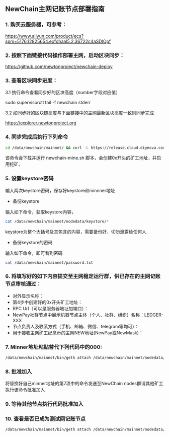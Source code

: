 ## NewChain主网记账节点部署指南

### 1. 购买云服务器，可参考：

https://www.aliyun.com/product/ecs?spm=5176.12825654.eofdhaal5.2.36722c4aSDIOpf

### 2. 按照下面链接代码操作部署主网，启动区块同步：

https://github.com/newtonproject/newchain-deploy

### 3. 查看区块同步进度：

3.1 执行命令查看同步好的区块高度（number字段对应值）

sudo supervisorctl tail -f newchain stderr

3.2 如同步好的区块链高度与下面链接中的主网最新区块高度一致则同步完成

https://explorer.newtonproject.org

### 4. 同步完成后执行下列命令

```bash
cd /data/newchain/mainnet/ && curl -L https://release.cloud.diynova.com/newton/newchain-deploy/mainnet/newchain-mine.sh -o newchain-mine.sh && chmod +x newchain-mine.sh && ./newchain-mine.sh
```

该命令会下载并运行 newchain-mine.sh 脚本，会创建0x开头的矿工地址，并启用挖矿。

### 5. 设置keystore密码

输入两次keystore密码，保存好keystore和minnner地址

- 备份keystore

输入如下命令，获取keystore内容，

```bash
cat /data/newchain/mainnet/nodedata/keystore/*
```

keystore为整个大括号及其包含的内容，需要备份好，切勿泄露给任何人

- 备份keystore的密码

输入如下命令，即可看到密码

```bash
cat /data/newchain/mainnet/password.txt
```

### 6. 将填写好的如下内容提交至主网稳定运行群，供已存在的主网记账节点审核通过：

* 对外显示名称：
* 第4步中创建好的0x开头矿工地址：
* RPC Url（可以是服务器地址加端口）：
* NewPay社群节点中展示机器节点主体（个人、社群、组织）名称：LEDGER-XXX
* 节点负责人及联系方式（手机、邮箱、微信、telegram等均可）：
* 用于接收主网矿工纪念币的主网NEW地址(NewPay或NewMask)：

### 7. Minner地址粘贴替代下列代码中的000:

```bash
/data/newchain/mainnet/bin/geth attach /data/newchain/mainnet/nodedata/geth.ipc --exec 'clique.propose("000", true)'
```

### 8. 批准加入

将替换好自己minner地址的第7项中的命令发送至NewChain nodes群请其他矿工执行该命令批准加入

### 9. 等待其他节点执行代码批准加入

### 10. 查看是否已成为测试网记账节点

```bash
/data/newchain/mainnet/bin/geth attach /data/newchain/mainnet/nodedata/geth.ipc --exec 'clique.getSigners()'
```

